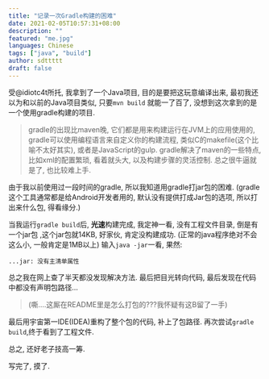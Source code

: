 ```yaml
---
title: "记录一次Gradle构建的困难"
date: 2021-02-05T10:57:31+08:00
description: ""
featured: "me.jpg"
languages: Chinese
tags: ["java", "build"]
author: sdttttt
draft: false
---
```


受@idiotc4t所托, 我拿到了一个Java项目, 目的是要把这玩意编译出来, 最初我还以为和以前的Java项目类似,
只要`mvn build` 就能一了百了, 没想到这次拿到的是一个使用gradle构建的项目.

> gradle的出现比maven晚, 它们都是用来构建运行在JVM上的应用使用的, gradle可以使用编程语言来自定义你的构建流程, 类似C的makefile(这个比喻不太好其实), 或者是JavaScript的gulp. gradle解决了maven的一些特点, 比如xml的配置繁琐, 看着就头大, 以及构建步骤的灵活控制. 总之很牛逼就是了, 也比较难上手.

由于我以前使用过一段时间的gradle, 所以我知道用gradle打jar包的困难. (gradle这个工具通常都是给Android开发者用的, 默认没有提供打成Jar包的选项, 所以打出来什么包, 得看缘分.)

当我运行`gradle build`后, **光速**构建完成, 我定神一看, 没有工程文件目录, 倒是有一个jar包 ,这个jar包就14KB, 好家伙, 肯定没构建成功. (正常的java程序绝对不会这么小, 一般肯定是1MB以上) 输入`java -jar`一看, 果然:

```
...jar: 没有主清单属性
```

总之我在网上查了半天都没发现解决方法. 最后把目光转向代码, 最后发现在代码中都没有声明包路径...

> (嘶....这厮在README里是怎么打包的???我怀疑有这B留了一手)

最后用宇宙第一IDE(IDEA)重构了整个包的代码, 补上了包路径. 再次尝试`gradle build`,终于看到了工程文件.

总之, 还好老子技高一筹.

写完了, 摸了.
